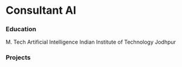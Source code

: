 # Consultant AI 
### Education
  
M. Tech Artificial Intelligence 
Indian Institute of Technology Jodhpur

### Projects
